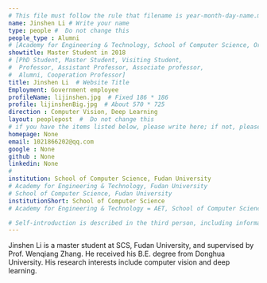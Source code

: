 ```yaml
---
# This file must follow the rule that filename is year-month-day-name.md .
name: Jinshen Li # Write your name
type: people #  Do not change this
people_type : Alumni
# [Academy for Engineering & Technology, School of Computer Science, Organizer]
showtitle: Master Student in 2018
# [PhD Student, Master Student, Visiting Student,
#  Professor, Assistant Professor, Associate professor,
#  Alumni, Cooperation Professor]
title: Jinshen Li  # Website Title
Employment: Government employee
profileName: lijinshen.jpg  # Fixed 186 * 186
profile: lijinshenBig.jpg  # About 570 * 725
direction : Computer Vision, Deep Learning
layout: peoplepost  #  Do not change this
# if you have the items listed below, please write here; if not, please write None.
homepage: None
email: 1021866202@qq.com
google : None
github : None
linkedin: None
# 
institution: School of Computer Science, Fudan University
# Academy for Engineering & Technology, Fudan University
# School of Computer Science, Fudan University
institutionShort: School of Computer Science
# Academy for Engineering & Technology = AET, School of Computer Science = SCS

# Self-introduction is described in the third person, including information such as educational experience
---
```


Jinshen Li is a master student at SCS, Fudan University, and supervised by Prof. Wenqiang Zhang. He received his B.E. degree from Donghua University. His research interests include computer vision and deep learning.